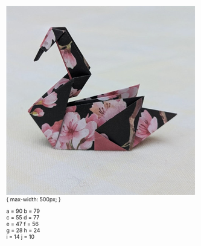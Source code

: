 ![alt text](/source/demure/demure.jpg) { max-width: 500px; }

a = 90 b = 79\
c = 55 d = 77\
e = 47 f = 56\
g = 28 h = 24\
i = 14 j = 10